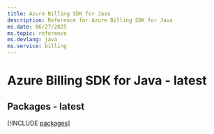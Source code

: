 ```yaml
---
title: Azure Billing SDK for Java
description: Reference for Azure Billing SDK for Java
ms.date: 06/27/2025
ms.topic: reference
ms.devlang: java
ms.service: billing
---
```

# Azure Billing SDK for Java - latest
## Packages - latest
[!INCLUDE [packages](billing-index.md)]